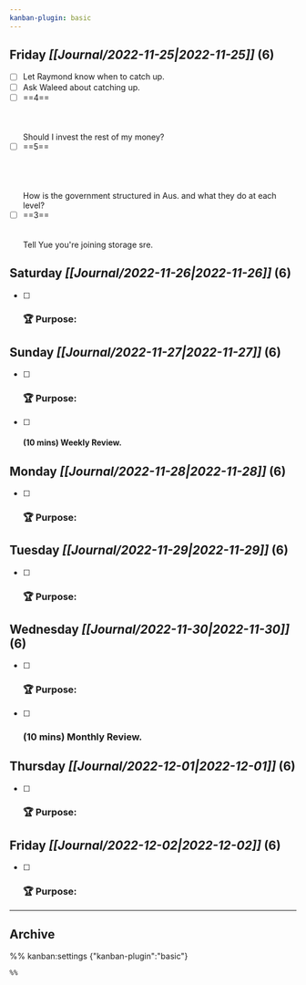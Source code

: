 ```yaml
---
kanban-plugin: basic
---
```


## **Friday** *[[Journal/2022-11-25|2022-11-25]]* (6)

- [ ] Let Raymond know when to catch up.
- [ ] Ask Waleed about catching up.
- [ ] ==4==<br><br><br><br>Should I invest the rest of my money?
- [ ] ==5==<br><br><br><br><br>How is the government structured in Aus. and what they do at each level?
- [ ] ==3==<br><br><br>Tell Yue you're joining storage sre.

## **Saturday** *[[Journal/2022-11-26|2022-11-26]]* (6)

- [ ] ### **🏆 Purpose**:

## **Sunday** *[[Journal/2022-11-27|2022-11-27]]* (6)

- [ ] ### **🏆 Purpose**:
- [ ] #### **(10 mins)** Weekly Review.

## **Monday** *[[Journal/2022-11-28|2022-11-28]]* (6)

- [ ] ### **🏆 Purpose**:

## **Tuesday** *[[Journal/2022-11-29|2022-11-29]]* (6)

- [ ] ### **🏆 Purpose**:

## **Wednesday** *[[Journal/2022-11-30|2022-11-30]]* (6)

- [ ] ### **🏆 Purpose**:
- [ ] ### **(10 mins)** Monthly Review.

## **Thursday** *[[Journal/2022-12-01|2022-12-01]]* (6)

- [ ] ### **🏆 Purpose**:

## **Friday** *[[Journal/2022-12-02|2022-12-02]]* (6)

- [ ] ### **🏆 Purpose**:

***

## Archive



%% kanban:settings
{"kanban-plugin":"basic"}
```
%%
